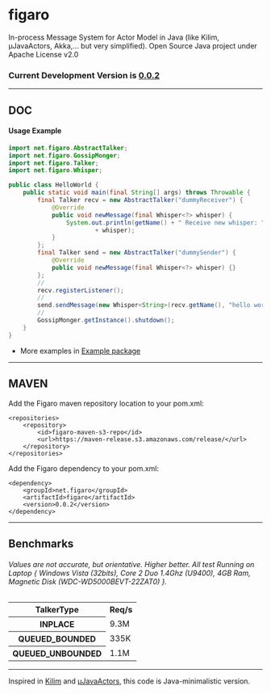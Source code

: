 # figaro

In-process Message System for Actor Model in Java (like Kilim, μJavaActors, Akka,... but very simplified). Open Source Java project under Apache License v2.0

### Current Development Version is [0.0.2](https://maven-release.s3.amazonaws.com/release/net/figaro/figaro/0.0.2/figaro-0.0.2.jar)

---

## DOC

#### Usage Example

```java
import net.figaro.AbstractTalker;
import net.figaro.GossipMonger;
import net.figaro.Talker;
import net.figaro.Whisper;

public class HelloWorld {
	public static void main(final String[] args) throws Throwable {
		final Talker recv = new AbstractTalker("dummyReceiver") {
			@Override
			public void newMessage(final Whisper<?> whisper) {
				System.out.println(getName() + " Receive new whisper: "
						+ whisper);
			}
		};
		final Talker send = new AbstractTalker("dummySender") {
			@Override
			public void newMessage(final Whisper<?> whisper) {}
		};
		//
		recv.registerListener();
		//
		send.sendMessage(new Whisper<String>(recv.getName(), "hello world!"));
		//
		GossipMonger.getInstance().shutdown();
	}
}
```

* More examples in [Example package](https://github.com/ggrandes/figaro/tree/master/src/main/java/net/figaro/example/)

---

## MAVEN

Add the Figaro maven repository location to your pom.xml: 

    <repositories>
        <repository>
            <id>figaro-maven-s3-repo</id>
            <url>https://maven-release.s3.amazonaws.com/release/</url>
        </repository>
    </repositories>

Add the Figaro dependency to your pom.xml:

    <dependency>
        <groupId>net.figaro</groupId>
        <artifactId>figaro</artifactId>
        <version>0.0.2</version>
    </dependency>

---

## Benchmarks

###### Values are not accurate, but orientative. Higher better. All test Running on Laptop { Windows Vista (32bits), Core 2 Duo 1.4Ghz (U9400), 4GB Ram, Magnetic Disk (WDC-WD5000BEVT-22ZAT0) }.

<table>
  <tr>
    <th>TalkerType</th>
    <th>Req/s</th>
  </tr>
  <tr>
    <th>INPLACE</th>
    <td>9.3M</td>
  </tr>
  <tr>
    <th>QUEUED_BOUNDED</th>
    <td>335K</td>
  </tr>
  <tr>
    <th>QUEUED_UNBOUNDED</th>
    <td>1.1M</td>
  </tr>
</table>

---
Inspired in [Kilim](http://www.malhar.net/sriram/kilim/) and [μJavaActors](https://github.com/ggrandes/j-javaactors-ibm/), this code is Java-minimalistic version.
